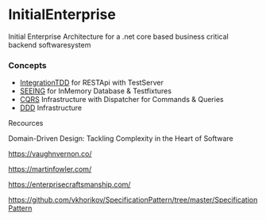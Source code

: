 # InitialEnterprise
Initial Enterprise Architecture for a .net core based business critical backend softwaresystem 

### Concepts
* [IntegrationTDD] for RESTApi with TestServer
* [SEEING] for InMemory Database & Testfixtures
* [CQRS] Infrastructure with Dispatcher for Commands & Queries
* [DDD] Infrastructure 


Recources

Domain-Driven Design: Tackling Complexity in the Heart of Software

https://vaughnvernon.co/

https://martinfowler.com/

https://enterprisecraftsmanship.com/

https://github.com/vkhorikov/SpecificationPattern/tree/master/SpecificationPattern


[IntegrationTDD]: <https://github.com/jorgenschumann/InitialEnterprise/tree/master/Backend/InitialEnterprise.Domain.MainBoundedContext.Api.Tests/ApiServices> 
[CQRS]: <https://github.com/jorgenschumann/InitialEnterprise/tree/master/Backend/InitialEnterprise.Infrastructure/CQRS>
[DDD]: <https://github.com/jorgenschumann/InitialEnterprise/tree/master/Backend/InitialEnterprise.Infrastructure/DDD>
[SEEING]: <https://github.com/jorgenschumann/InitialEnterprise/tree/master/Backend/InitialEnterprise.DataSeeding>





